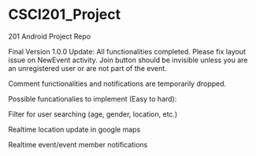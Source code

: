 # CSCI201_Project
201 Android Project Repo

Final Version 1.0.0 Update:
All functionalities completed.
Please fix layout issue on NewEvent activity. Join button should be invisible unless you are an unregistered user or are not part of 
the event. 

Comment functionalities and notifications are temporarily dropped.

Possible funcationalies to implement (Easy to hard):

Filter for user searching (age, gender, location, etc.)

Realtime location update in google maps

Realtime event/event member notifications
